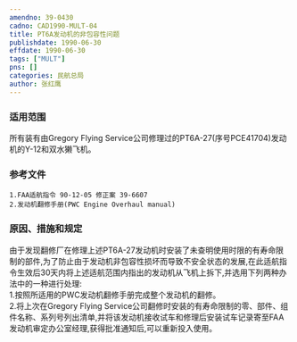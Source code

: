 ```yaml
---
amendno: 39-0430  
cadno: CAD1990-MULT-04  
title: PT6A发动机的非包容性问题  
publishdate: 1990-06-30  
effdate: 1990-06-30  
tags: ["MULT"]  
pns: []  
categories: 民航总局  
author: 张红鹰  
---
```

  
### 适用范围  
所有装有由Gregory Flying Service公司修理过的PT6A-27(序号PCE41704)发动机的Y-12和双水獭飞机。  
  
<!--more-->  
### 参考文件  
    1.FAA适航指令 90-12-05 修正案 39-6607  
    2.发动机翻修手册(PWC Engine Overhaul manual)  
  
### 原因、措施和规定  
由于发现翻修厂在修理上述PT6A-27发动机时安装了未查明使用时限的有寿命限制的部件,为了防止由于发动机非包容性损坏而导致不安全状态的发展,在此适航指令生效后30天内将上述适航范围内指出的发动机从飞机上拆下,并选用下列两种办法中的一种进行处理:  
    1.按照所适用的PWC发动机翻修手册完成整个发动机的翻修。  
    2.将上次在Gregory Flying Service公司翻修时安装的有寿命限制的零、部件、组件名称、系列号列出清单,并将该发动机接收试车和修理后安装试车记录寄至FAA发动机审定办公室经理,获得批准通知后,可以重新投入使用。  
